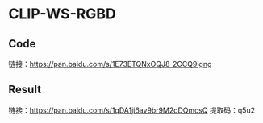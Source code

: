 # CLIP-WS-RGBD


## Code
链接：https://pan.baidu.com/s/1E73ETQNxOQJ8-2CCQ9igng 


## Result
链接：https://pan.baidu.com/s/1qDA1ji6av9br9M2oDQmcsQ 
提取码：q5u2 
